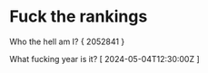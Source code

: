 # Fuck the rankings

Who the hell am I?
{ 2052841 }

What fucking year is it?
[ 2024-05-04T12:30:00Z ]
